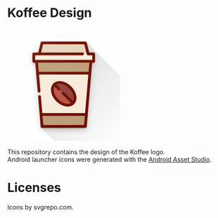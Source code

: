 # Koffee Design

<div style='float: center'>
  <img style='width: 256px' src="logo.png"></img>
</div>

This repository contains the design of the Koffee logo.\
Android launcher icons were generated with the [Android Asset Studio](https://romannurik.github.io/AndroidAssetStudio/index.html).

# Licenses
Icons by svgrepo.com.
